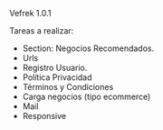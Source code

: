 Vefrek 1.0.1

Tareas a realizar:

- Section: Negocios Recomendados.
- Urls
- Registro Usuario.
- Política Privacidad
- Términos y Condiciones
- Carga negocios (tipo ecommerce)
- Mail
- Responsive
